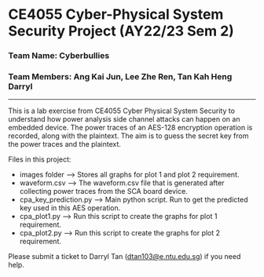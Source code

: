 # CE4055 Cyber-Physical System Security Project (AY22/23 Sem 2)
### Team Name: Cyberbullies
### Team Members: Ang Kai Jun, Lee Zhe Ren, Tan Kah Heng Darryl

----

This is a lab exercise from CE4055 Cyber Physical System Security to understand how power analysis side channel attacks can happen on an embedded device. The power traces of an AES-128 encryption operation is recorded, along with the plaintext. The aim is to guess the secret key from the power traces and the plaintext.

Files in this project:
- images folder --> Stores all graphs for plot 1 and plot 2 requirement.
- waveform.csv --> The waveform.csv file that is generated after collecting power traces from the SCA board device.
- cpa_key_prediction.py --> Main python script. Run to get the predicted key used in this AES operation.
- cpa_plot1.py --> Run this script to create the graphs for plot 1 requirement.
- cpa_plot2.py --> Run this script to create the graphs for plot 2 requirement.

Please submit a ticket to Darryl Tan (dtan103@e.ntu.edu.sg) if you need help.
